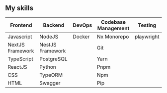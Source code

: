 ## My skills

| Frontend            | Backend           | DevOps        | Codebase Management | Testing    |
| ------------------- | ----------------- | ------------- | ------------------- | ---------- |
| Javascript            | NodeJS            | Docker        | Nx Monorepo         | playwright |
| NextJS Framework    | NestJS Framework  |               | Git                 |            |
| TypeScript                | PostgreSQL        |               | Yarn                |            |
| ReactJS                  | Python            |               | Pnpm                |            |
| CSS            | TypeORM           |               | Npm                 |            |
| HTML          | Swagger           |               | Pip                 |            |
